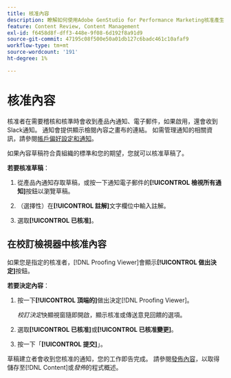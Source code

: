 ```yaml
---
title: 核准內容
description: 瞭解如何使用Adobe GenStudio for Performance Marketing核准產生的內容。
feature: Content Review, Content Management
exl-id: f6458d8f-dff3-448e-9f08-6d192f8a91d9
source-git-commit: 47195c08f500e50a01db127c6badc461c10afaf9
workflow-type: tm+mt
source-wordcount: '191'
ht-degree: 1%

---
```


# 核准內容

核准者在需要稽核和核準時會收到產品內通知、電子郵件，如果啟用，還會收到Slack通知。 通知會提供顯示檢閱內容之畫布的連結。 如需管理通知的相關資訊，請參閱[帳戶偏好設定和通知](https://experienceleague.adobe.com/zh-hant/docs/core-services/interface/features/account-preferences)。

如果內容草稿符合貴組織的標準和您的期望，您就可以核准草稿了。

**若要核准草稿**：

1. 從產品內通知存取草稿，或按一下通知電子郵件的&#x200B;**[!UICONTROL 檢視所有通知]**&#x200B;按鈕以瀏覽草稿。

1. （選擇性）在&#x200B;**[!UICONTROL 註解]**&#x200B;文字欄位中輸入註解。

1. 選取&#x200B;**[!UICONTROL 已核准]**。

## 在校訂檢視器中核准內容

如果您是指定的核准者，[!DNL Proofing Viewer]會顯示&#x200B;**[!UICONTROL 做出決定]**&#x200B;按鈕。

**若要決定內容**：

1. 按一下&#x200B;**[!UICONTROL 頂端的]**&#x200B;做出決定[!DNL Proofing Viewer]。

   _校訂決定_&#x200B;快顯視窗隨即開啟，顯示核准或傳送意見回饋的選項。

1. 選取&#x200B;**[!UICONTROL 已核准]**&#x200B;或&#x200B;**[!UICONTROL 已核准變更]**。

1. 按一下「**[!UICONTROL 提交]**」。

草稿建立者會收到您核准的通知，您的工作即告完成。 請參閱[發佈內容](/help/user-guide/approvals/publish-content.md)，以取得儲存至[!DNL Content]或&#x200B;_發佈_&#x200B;的程式概述。
